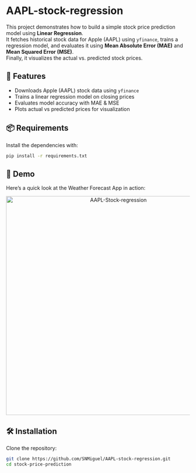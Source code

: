 # AAPL-stock-regression
This project demonstrates how to build a simple stock price prediction model using **Linear Regression**.  
It fetches historical stock data for Apple (AAPL) using `yfinance`, trains a regression model, and evaluates it using **Mean Absolute Error (MAE)** and **Mean Squared Error (MSE)**.  
Finally, it visualizes the actual vs. predicted stock prices.


## 🚀 Features
- Downloads Apple (AAPL) stock data using `yfinance`
- Trains a linear regression model on closing prices
- Evaluates model accuracy with MAE & MSE
- Plots actual vs predicted prices for visualization


## 📦 Requirements

Install the dependencies with:

```bash
pip install -r requirements.txt
```

## 🎥 Demo

Here’s a quick look at the Weather Forecast App in action:

<p align="center">
  <img src="https://i.imgur.com/6Om1Y4Y.gif" alt="AAPL-Stock-regression" width="600"/>
</p>


## 🛠️ Installation

Clone the repository:

```bash
git clone https://github.com/SNMiguel/AAPL-stock-regression.git
cd stock-price-prediction
